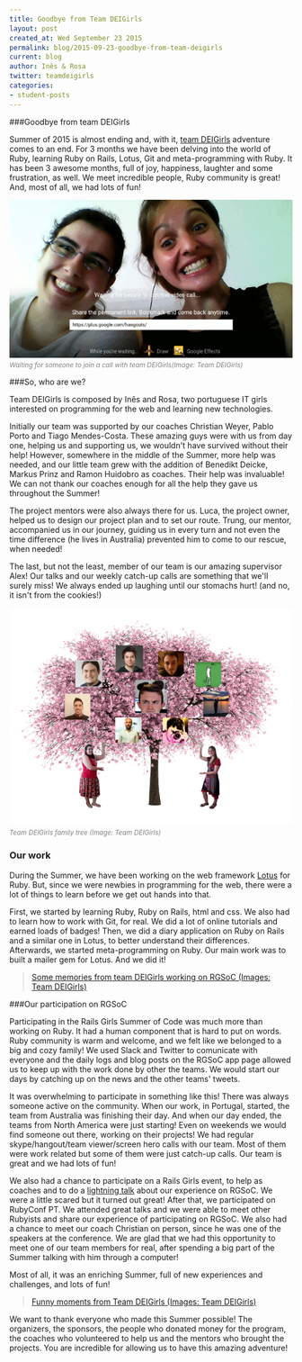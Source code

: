 ```yaml
---
title: Goodbye from Team DEIGirls
layout: post
created_at: Wed September 23 2015
permalink: blog/2015-09-23-goodbye-from-team-deigirls
current: blog
author: Inês & Rosa
twitter: teamdeigirls
categories: 
- student-posts
---
```



###Goodbye from team DEIGirls

Summer of 2015 is almost ending and, with it, [team DEIGirls](http://railsgirlssummerofcode.org/blog/2015-07-26-meet-team-deigirls/) adventure comes to an end. For 3 months we have been delving into the world of Ruby, learning Ruby on Rails, Lotus, Git and meta-programming with Ruby. It has been 3 awesome months, full of joy, happiness, laughter and some frustration, as well. We meet incredible people, Ruby community is great! And, most of all, we had lots of fun!

<img src="/img/blog/2015/teamDEIGirls_hanging_out.gif">
<br><font color="grey"><small><i>Waiting for someone to join a call with team DEIGirls(Image: Team DEIGirls)</i></small></font>

###So, who are we?

Team DEIGirls is composed by Inês and Rosa, two portuguese IT girls interested on programming for the web and learning new technologies. 

Initially our team was supported by our coaches Christian Weyer, Pablo Porto and Tiago Mendes-Costa. These amazing guys were with us from day one, helping us and supporting us, we wouldn't have survived without their help! However, somewhere in the middle of the Summer, more help was needed, and our little team grew with the addition of Benedikt Deicke, Markus Prinz and Ramon Huidobro as coaches. Their help was invaluable! We can not thank our coaches enough for all the help they gave us throughout the Summer!

The project mentors were also always there for us. Luca, the project owner, helped us to design our project plan and to set our route. Trung, our mentor, accompanied us in our journey, guiding us in every turn and not even the time difference (he lives in Australia) prevented him to come to our rescue, when needed!

The last, but not the least, member of our team is our amazing supervisor Alex! Our talks and our weekly catch-up calls are something that we'll surely miss! We always ended up laughing until our stomachs hurt! (and no, it isn't from the cookies!)

<img src="/img/blog/2015/teamDEIGirls_tree.png">
<br><font color="grey"><small><i>Team DEIGirls family tree (Image: Team DEIGirls)</i></small></font>

### Our work

During the Summer, we have been working on the web framework [Lotus](http://lotusrb.org/) for Ruby. But, since we were newbies in programming for the web, there were a lot of things to learn before we get out hands into that.

First, we started by learning Ruby, Ruby on Rails, html and css. We also had to learn how to work with Git, for real. We did a lot of online tutorials and earned loads of badges! Then, we did a diary application on Ruby on Rails and a similar one in Lotus, to better understand their differences. Afterwards, we started meta-programming on Ruby. Our main work was to built a mailer gem for Lotus. And we did it!

<blockquote class="imgur-embed-pub" lang="en" data-id="a/Hlqzh" data-context="false"><a href="//imgur.com/a/Hlqzh">Some memories from team DEIGirls working on RGSoC (Images: Team DEIGirls)</a></blockquote><script async src="//s.imgur.com/min/embed.js" charset="utf-8"></script>

###Our participation on RGSoC

Participating in the Rails Girls Summer of Code was much more than working on Ruby. It had a human component that is hard to put on words. Ruby community is warm and welcome, and we felt like we belonged to a big and cozy family! 
We used Slack and Twitter to comunicate with everyone and the daily logs and blog posts on the RGSoC app page allowed us to keep up with the work done by other the teams. We would start our days by catching up on the news and the other teams' tweets. 

It was overwhelming to participate in something like this! There was always someone active on the community. When our work, in Portugal, started, the team from Australia was finishing their day. And when our day ended, the teams from North America were just starting! Even on weekends we would find someone out there, working on their projects!
We had regular skype/hangout/team viewer/screen hero calls with our team. Most of them were work related but some of them were just catch-up calls. Our team is great and we had lots of fun!

We also had a chance to participate on a Rails Girls event, to help as coaches and to do a [lightning talk](https://prezi.com/7lmbh9uhd7ja/rgsoc/) about our experience on RGSoC. We were a little scared but it turned out great!
After that, we participated on RubyConf PT. We attended great talks and we were able to meet other Rubyists and share our experience of participating on RGSoC. We also had a chance to meet our coach Christian on person, since he was one of the speakers at the conference. We are glad that we had this opportunity to meet one of our team members for real, after spending a big part of the Summer talking with him through a computer!

Most of all, it was an enriching Summer, full of new experiences and challenges, and lots of fun!

<blockquote class="imgur-embed-pub" lang="en" data-id="a/1BSqz" data-context="false"><a href="//imgur.com/a/1BSqz">Funny moments from Team DEIGirls (Images: Team DEIGirls)</a></blockquote><script async src="//s.imgur.com/min/embed.js" charset="utf-8"></script>

We want to thank everyone who made this Summer possible! The organizers, the sponsors, the people who donated money for the program, the coaches who volunteered to help us and the mentors who brought the projects. You are incredible for allowing us to have this amazing adventure!